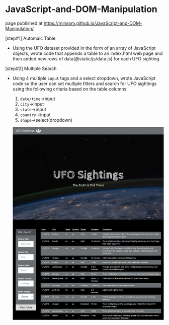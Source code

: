 # JavaScript-and-DOM-Manipulation
page published at https://minsom.github.io/JavaScript-and-DOM-Manipulation/

[step#1] Automaic Table
* Using the UFO dataset provided in the form of an array of JavaScript objects, wrote code that appends a table to an index.html web page and then added new rows of data(@static/js/data.js) for each UFO sighting.

[step#2] Multiple Search
* Using 4 multiple `input` tags and a select dropdown, wrote JavaScript code so the user can set multiple filters and search for UFO sightings using the following criteria based on the table columns:
  1. `date/time`->input
  2. `city`->input
  3. `state`->input
  4. `country`->input
  5. `shape`->select(dropdown)
  
  ![Index.html Screenshot_1](https://github.com/minsom/JavaScript-and-DOM-Manipulation/blob/master/static/images/screencapture.PNG)
